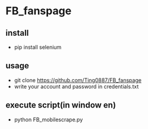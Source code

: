 # FB_fanspage
## install
* pip install selenium
## usage
* git clone https://github.com/Ting0887/FB_fanspage
* write your account and password in credentials.txt
## execute script(in window en)
* python FB_mobilescrape.py
